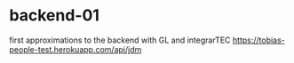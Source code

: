 # backend-01
first approximations to the backend with GL and integrarTEC
https://tobias-people-test.herokuapp.com/api/jdm
